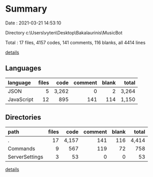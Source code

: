 # Summary

Date : 2021-03-21 14:53:10

Directory c:\Users\vyten\Desktop\Bakalaurinis\MusicBot

Total : 17 files,  4157 codes, 141 comments, 116 blanks, all 4414 lines

[details](details.md)

## Languages
| language | files | code | comment | blank | total |
| :--- | ---: | ---: | ---: | ---: | ---: |
| JSON | 5 | 3,262 | 0 | 2 | 3,264 |
| JavaScript | 12 | 895 | 141 | 114 | 1,150 |

## Directories
| path | files | code | comment | blank | total |
| :--- | ---: | ---: | ---: | ---: | ---: |
| . | 17 | 4,157 | 141 | 116 | 4,414 |
| Commands | 9 | 567 | 119 | 72 | 758 |
| ServerSettings | 3 | 53 | 0 | 0 | 53 |

[details](details.md)
